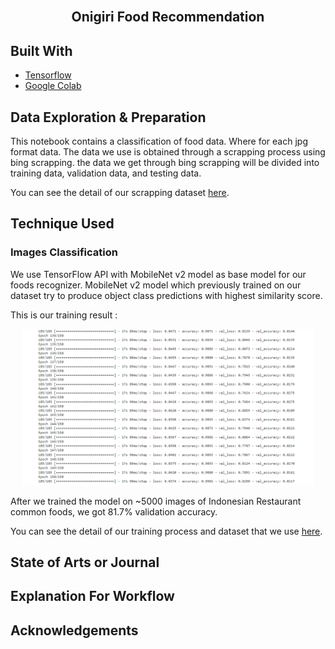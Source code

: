 <br />
<p align="center">
  <h2 align="center">Onigiri Food Recommendation</h2>
</p>


## Built With

- [Tensorflow](https://www.tensorflow.org/)
- [Google Colab](https://colab.research.google.com/)

## Data Exploration & Preparation
<p>This notebook contains a classification of food data. Where for each jpg format data. The data we use is obtained through a scrapping process using bing scrapping. the data we get through bing scrapping will be divided into training data, validation data, and testing data.</p>
<p>You can see the detail of our scrapping dataset <a href="https://github.com/Onigiri-Capstone/ml-model-training/tree/main">here</a>.</p>

## Technique Used

### Images Classification
<p>We use TensorFlow API with MobileNet v2 model as base model for our foods recognizer. MobileNet v2 model which previously trained on our dataset try to produce object class predictions with highest similarity score.</p>
<p>This is our training result :</p>
<p align="center">
    <img src="contents/training.png" alt="Training Result" height="250">
</p>
<p>After we trained the model on ~5000 images of Indonesian Restaurant common foods, we got 81.7% validation accuracy.<p>
<p>You can see the detail of our training process and dataset that we use <a href="https://github.com/Onigiri-Capstone/ml-model-training/tree/main">here</a>.</p>

## State of Arts or Journal


## Explanation For Workflow


## Acknowledgements

